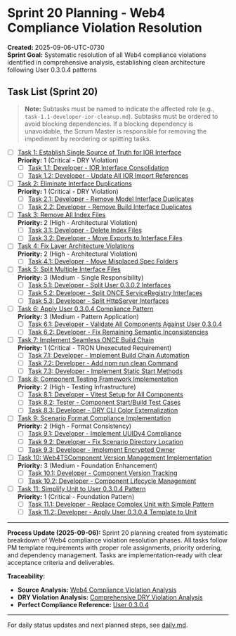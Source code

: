 # Sprint 20 Planning - Web4 Compliance Violation Resolution

**Created:** 2025-09-06-UTC-0730  
**Sprint Goal:** Systematic resolution of all Web4 compliance violations identified in comprehensive analysis, establishing clean architecture following User 0.3.0.4 patterns

## Task List (Sprint 20)

> **Note:** Subtasks must be named to indicate the affected role (e.g., `task-1.1-developer-ior-cleanup.md`). Subtasks must be ordered to avoid blocking dependencies. If a blocking dependency is unavoidable, the Scrum Master is responsible for removing the impediment by reordering or splitting tasks.

- [ ] [Task 1: Establish Single Source of Truth for IOR Interface](./task-1-ior-single-source-truth.md)  
  **Priority:** 1 (Critical - DRY Violation)
  - [ ] [Task 1.1: Developer - IOR Interface Consolidation](./task-1.1-developer-ior-consolidation.md)
  - [ ] [Task 1.2: Developer - Update All IOR Import References](./task-1.2-developer-ior-import-updates.md)

- [ ] [Task 2: Eliminate Interface Duplications](./task-2-eliminate-interface-duplications.md)  
  **Priority:** 1 (Critical - DRY Violation)
  - [ ] [Task 2.1: Developer - Remove Model Interface Duplicates](./task-2.1-developer-model-duplicates.md)
  - [ ] [Task 2.2: Developer - Remove Build Interface Duplicates](./task-2.2-developer-build-duplicates.md)

- [ ] [Task 3: Remove All Index Files](./task-3-remove-index-files.md)  
  **Priority:** 2 (High - Architectural Violation)
  - [ ] [Task 3.1: Developer - Delete Index Files](./task-3.1-developer-delete-index-files.md)
  - [ ] [Task 3.2: Developer - Move Exports to Interface Files](./task-3.2-developer-move-exports.md)

- [ ] [Task 4: Fix Layer Architecture Violations](./task-4-fix-layer-architecture.md)  
  **Priority:** 2 (High - Architectural Violation)
  - [ ] [Task 4.1: Developer - Move Misplaced Spec Folders](./task-4.1-developer-move-spec-folders.md)

- [ ] [Task 5: Split Multiple Interface Files](./task-5-split-interface-files.md)  
  **Priority:** 3 (Medium - Single Responsibility)
  - [ ] [Task 5.1: Developer - Split User 0.3.0.2 Interfaces](./task-5.1-developer-split-user-interfaces.md)
  - [ ] [Task 5.2: Developer - Split ONCE ServiceRegistry Interfaces](./task-5.2-developer-split-once-interfaces.md)
  - [ ] [Task 5.3: Developer - Split HttpServer Interfaces](./task-5.3-developer-split-httpserver-interfaces.md)

- [ ] [Task 6: Apply User 0.3.0.4 Compliance Pattern](./task-6-apply-compliance-pattern.md)  
  **Priority:** 3 (Medium - Pattern Application)
  - [ ] [Task 6.1: Developer - Validate All Components Against User 0.3.0.4](./task-6.1-developer-validate-compliance.md)
  - [ ] [Task 6.2: Developer - Fix Remaining Semantic Inconsistencies](./task-6.2-developer-fix-semantic-issues.md)

- [ ] [Task 7: Implement Seamless ONCE Build Chain](./task-7-seamless-once-build-chain.md)  
  **Priority:** 1 (Critical - TRON Unexecuted Requirement)
  - [ ] [Task 7.1: Developer - Implement Build Chain Automation](./task-7.1-developer-build-chain-automation.md)
  - [ ] [Task 7.2: Developer - Add npm run clean Command](./task-7.2-developer-npm-clean-command.md)
  - [ ] [Task 7.3: Developer - Implement Static Start Methods](./task-7.3-developer-static-start-methods.md)

- [ ] [Task 8: Component Testing Framework Implementation](./task-8-component-testing-framework.md)  
  **Priority:** 2 (High - Testing Infrastructure)
  - [ ] [Task 8.1: Developer - Vitest Setup for All Components](./task-8.1-developer-vitest-setup.md)
  - [ ] [Task 8.2: Tester - Component Start/Build Test Cases](./task-8.2-tester-component-test-cases.md)
  - [ ] [Task 8.3: Developer - DRY CLI Color Externalization](./task-8.3-developer-dry-cli-colors.md)

- [ ] [Task 9: Scenario Format Compliance Implementation](./task-9-scenario-format-compliance.md)  
  **Priority:** 2 (High - Format Consistency)
  - [ ] [Task 9.1: Developer - Implement UUIDv4 Compliance](./task-9.1-developer-uuidv4-compliance.md)
  - [ ] [Task 9.2: Developer - Fix Scenario Directory Location](./task-9.2-developer-scenario-directory.md)
  - [ ] [Task 9.3: Developer - Implement Encrypted Owner](./task-9.3-developer-encrypted-owner.md)

- [ ] [Task 10: Web4TSComponent Version Management Implementation](./task-10-web4tscomponent-version-management.md)  
  **Priority:** 3 (Medium - Foundation Enhancement)
  - [ ] [Task 10.1: Developer - Component Version Tracking](./task-10.1-developer-component-version-tracking.md)
  - [ ] [Task 10.2: Developer - Component Lifecycle Management](./task-10.2-developer-component-lifecycle.md)

- [ ] [Task 11: Simplify Unit to User 0.3.0.4 Pattern](./task-11-simplify-unit-user-pattern.md)  
  **Priority:** 1 (Critical - Foundation Pattern)
  - [ ] [Task 11.1: Developer - Replace Complex Unit with Simple Pattern](./task-11.1-developer-unit-simplification.md)
  - [ ] [Task 11.2: Developer - Apply User 0.3.0.4 Template to Unit](./task-11.2-developer-unit-template-application.md)

---

**Process Update (2025-09-06):**
Sprint 20 planning created from systematic breakdown of Web4 compliance violation resolution phases. All tasks follow PM template requirements with proper role assignments, priority ordering, and dependency management. Tasks are implementation-ready with clear acceptance criteria and deliverables.

**Traceability:**
- **Source Analysis:** [Web4 Compliance Violation Analysis](../../project.journal/2025-09-05-UTC-1300-branch-switch-session/pdca/role/developer/2025-09-06-UTC-0720-web4-compliance-violation-analysis-resolution-strategy.pdca.md)
- **DRY Violation Analysis:** [Comprehensive DRY Violation Analysis](../../project.journal/2025-09-05-UTC-1300-branch-switch-session/pdca/role/developer/2025-09-06-UTC-0710-comprehensive-dry-violation-duplicate-analysis.pdca.md)
- **Perfect Compliance Reference:** [User 0.3.0.4](../../components/User/0.3.0.4/)

---

For daily status updates and next planned steps, see [daily.md](./daily.md).